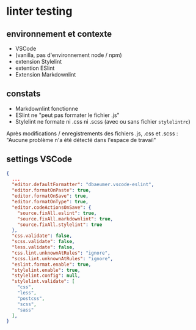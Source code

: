 # linter testing

## environnement et contexte

- VSCode
- (vanilla, pas d'environnement node / npm)
- extension Stylelint
- extention ESlint
- Extension Markdownlint

## constats

- Markdownlint fonctionne
- ESlint ne "peut pas formater le fichier .js"
- Stylelint ne formate ni .css ni .scss (avec ou sans fichier `stylelintrc`)

Après modifications / enregistrements des fichiers .js, .css et .scss : "Aucune problème n'a été détecté dans l'espace de travail"

## settings VSCode

```json
{
  ...
  "editor.defaultFormatter": "dbaeumer.vscode-eslint",
  "editor.formatOnPaste": true,
  "editor.formatOnSave": true,
  "editor.formatOnType": true,
  "editor.codeActionsOnSave": {
    "source.fixAll.eslint": true,
    "source.fixAll.markdownlint": true,
    "source.fixAll.stylelint": true
  },
  "css.validate": false,
  "scss.validate": false,
  "less.validate": false,
  "css.lint.unknownAtRules": "ignore",
  "scss.lint.unknownAtRules": "ignore",
  "eslint.format.enable": true,
  "stylelint.enable": true,
  "stylelint.config": null,
  "stylelint.validate": [
    "css",
    "less",
    "postcss",
    "scss",
    "sass"
  ],
}
```
